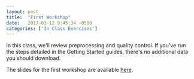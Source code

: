 ```yaml
---
layout: post
title:  "First Workshop"
date:   2017-03-12 9:45:34 -0500
categories: ['In Class Exercises']
---
```


In this class, we'll review preprocessing and quality control. If you've run the steps detailed in the Getting Started guides, there's no additional data you should download. 

The slides for the first workshop are available [here][slides]. 


[slides]: https://github.com/emdupre/hd4630_workshops/blob/master/slides/hd4630-workshop-i.pdf


